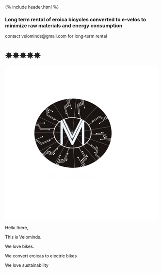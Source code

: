 {% include header.html %}



### Long term rental of eroica bicycles converted to e-velos to minimize raw materials and energy consumption
<p> contact velominds@gmail.com for long-term rental </p>

<animatable-component autoplay iterations="3" animation="heartBeat" easing="ease-in" duration="1000">

<h1> ✵✵✵✵✵</h1>

![left](velominds.png)

<p>Hello there,</p>

<p>This is Velominds.</p>
<p>We love bikes.</p>

<p>We convert eroicas to electric bikes</p>
<p>We love sustainability</p>

</animatable-component>


